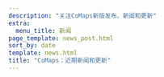 ```yaml
---
description: "关注CoMaps新版发布、新闻和更新"
extra:
  menu_title: 新闻
page_template: news_post.html
sort_by: date
template: news.html
title: "CoMaps：近期新闻和更新"
---
```

